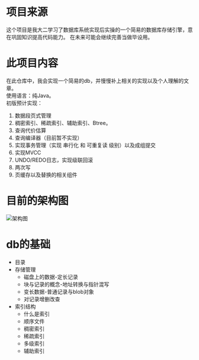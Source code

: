 # 项目来源
这个项目是我大二学习了数据库系统实现后实操的一个简易的数据库存储引擎，意在巩固知识提高代码能力。
在未来可能会继续完善当做毕设用。
# 此项目内容
在此仓库中，我会实现一个简易的db，并慢慢补上相关的实现以及个人理解的文章。<br>
使用语言：纯Java。<br>
初版预计实现：<br>
1. 数据段页式管理
2. 稠密索引、稀疏索引、辅助索引、Btree。
3. 查询代价估算
4. 查询编译器（目前暂不实现）
5. 实现事务管理（实现 串行化 和 可重复读 级别）以及成组提交
6. 实现MVCC
7. UNDO/REDO日志，实现级联回滚
8. 两次写
9. 页缓存以及替换的相关组件
 # 目前的架构图
 ![架构图]( https://github.com/skyisbule/my-db/blob/master/pic/db_design.png )
# db的基础
<ul>
	<li>目录</li>
	<li>存储管理
		<ul>
			<li>磁盘上的数据-定长记录</li>
			<li>块与记录的概念-地址转换与指针混写</li>
			<li>变长数据-普通记录与blob对象</li>
			<li>对记录增删改查</li>
		</ul>
	</li>
	<li>索引结构
	    <ul>
	        <li>什么是索引</li>
	        <li>顺序文件</li>
	        <li>稠密索引</li>
	        <li>稀疏索引</li>
	        <li>多级索引</li>
	        <li>辅助索引</li>
	    </ul>
	</li>

</ul>